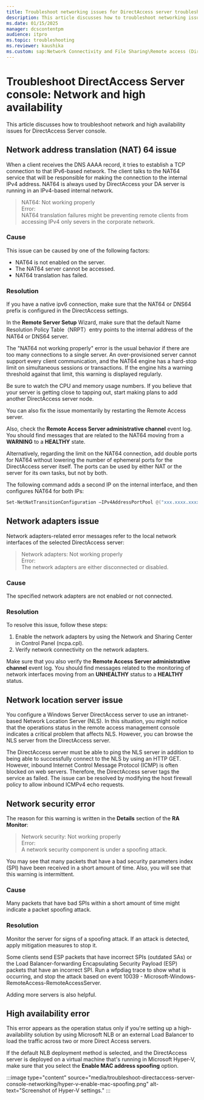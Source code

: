 ```yaml
---
title: Troubleshoot networking issues for DirectAccess server troubleshooting
description: This article discusses how to troubleshoot networking issues for DirectAccess server.
ms.date: 01/15/2025
manager: dcscontentpm
audience: itpro
ms.topic: troubleshooting
ms.reviewer: kaushika
ms.custom: sap:Network Connectivity and File Sharing\Remote access (DirectAccess), csstroubleshoot
---
```

# Troubleshoot DirectAccess Server console: Network and high availability

This article discusses how to troubleshoot network and high availability issues for DirectAccess Server console.

## Network address translation (NAT) 64 issue

When a client receives the DNS AAAA record, it tries to establish a TCP connection to that IPv6-based network. The client talks to the NAT64 service that will be responsible for making the connection to the internal IPv4 address. NAT64 is always used by DirectAccess your DA server is running in an IPv4-based internal network.

> NAT64: Not working properly  
> Error:  
> NAT64 translation failures might be preventing remote clients from accessing IPv4 only severs in the corporate network.

### Cause

This issue can be caused by one of the following factors:

- NAT64 is not enabled on the server.
- The NAT64 server cannot be accessed.
- NAT64 translation has failed.

### Resolution

If you have a native ipv6 connection, make sure that the NAT64 or DNS64 prefix is configured in the DirectAccess settings.

In the **Remote Server Setup** Wizard, make sure that the default Name Resolution Policy Table（NRPT）entry points to the internal address of the NAT64 or DNS64 server.

The "NAT64 not working properly" error is the usual behavior if there are too many connections to a single server. An over-provisioned server cannot support every client communication, and the NAT64 engine has a hard-stop limit on simultaneous sessions or transactions. If the engine hits a warning threshold against that limit, this warning is displayed regularly.

Be sure to watch the CPU and memory usage numbers. If you believe that your server is getting close to tapping out, start making plans to add another DirectAccess server node.

You can also fix the issue momentarily by restarting the Remote Access server.

Also, check the **Remote Access Server administrative channel** event log. You should find messages that are related to the NAT64 moving from a **WARNING** to a **HEALTHY** state.

Alternatively, regarding the limit on the NAT64 connection, add double ports for NAT64 without lowering the number of ephemeral ports for the DirectAccess server itself. The ports can be used by either NAT or the server for its own tasks, but not by both. 

The following command adds a second IP on the internal interface, and then configures NAT64 for both IPs:

```powershell
Set-NetNatTransitionConfiguration –IPv4AddressPortPool @("xxx.xxxx.xxxx.xxxx, 10000-47000", "xxx.xxx.xxx.xxx, 10000-47000")
```

## Network adapters issue

Network adapters-related error messages refer to the local network interfaces of the selected DirectAccess server:

> Network adapters: Not working properly  
> Error:  
> The network adapters are either disconnected or disabled.

### Cause

The specified network adapters are not enabled or not connected.

### Resolution

To resolve this issue, follow these steps:

1. Enable the network adapters by using the Network and Sharing Center in Control Panel (ncpa.cpl).
2. Verify network connectivity on the network adapters.
  
Make sure that you also verify the **Remote Access Server administrative channel** event log. You should find messages related to the monitoring of network interfaces moving from an **UNHEALTHY** status to a **HEALTHY** status.

## Network location server issue

You configure a Windows Server DirectAccess server to use an intranet-based Network Location Server (NLS). In this situation, you might notice that the operations status in the remote access management console indicates a critical problem that affects NLS. However, you can browse the NLS server from the DirectAccess server.

The DirectAccess server must be able to ping the NLS server in addition to being able to successfully connect to the NLS by using an HTTP GET. However, inbound Internet Control Message Protocol (ICMP) is often blocked on web servers. Therefore, the DirectAccess server tags the service as failed. The issue can be resolved by modifying the host firewall policy to allow inbound ICMPv4 echo requests.

## Network security error

The reason for this warning is written in the **Details** section of the **RA Monitor**:

> Network security: Not working properly  
> Error:  
> A network security component is under a spoofing attack.

You may see that many packets that have a bad security parameters index (SPI) have been received in a short amount of time. Also, you will see that this warning is intermittent.

### Cause

Many packets that have bad SPIs within a short amount of time might indicate a packet spoofing attack.

### Resolution

Monitor the server for signs of a spoofing attack. If an attack is detected, apply mitigation measures to stop it.

Some clients send ESP packets that have incorrect SPIs (outdated SAs) or the Load Balancer-forwarding Encapsulating Security Payload (ESP) packets that have an incorrect SPI. Run a wfpdiag trace to show what is occurring, and stop the attack based on event 10039 - Microsoft-Windows-RemoteAccess-RemoteAccessServer.

Adding more servers is also helpful.

## High availability error

This error appears as the operation status only if you're setting up a high-availability solution by using Microsoft NLB or an external Load Balancer to load the traffic across two or more Direct Access servers.

If the default NLB deployment method is selected, and the DirectAccess server is deployed on a virtual machine that's running in Microsoft Hyper-V, make sure that you select the **Enable MAC address spoofing** option.

:::image type="content" source="media/troubleshoot-directaccess-server-console-networking/hyper-v-enable-mac-spoofing.png" alt-text="Screenshot of Hyper-V settings." :::

